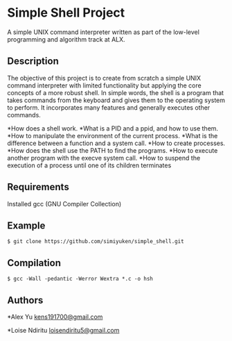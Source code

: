 # Simple Shell Project

A simple UNIX command interpreter written as part of the low-level programming and algorithm track at ALX.

## Description

The objective of this project is to create from scratch a simple UNIX command interpreter with limited functionality but applying the core concepts of a more robust shell. In simple words, the shell is a program that takes commands from the keyboard and gives them to the operating system to perform. It incorporates many features and generally executes other commands.

*How does a shell work.
*What is a PID and a ppid, and how to use them.
*How to manipulate the environment of the current process.
*What is the difference between a function and a system call.
*How to create processes.
*How does the shell use the PATH to find the programs.
*How to execute another program with the execve system call.
*How to suspend the execution of a process until one of its children terminates

## Requirements

Installed gcc (GNU Compiler Collection)

## Example

```
$ git clone https://github.com/simiyuken/simple_shell.git
```

## Compilation

```
$ gcc -Wall -pedantic -Werror Wextra *.c -o hsh
```

## Authors

*Alex Yu <kens191700@gmail.com>

*Loise Ndiritu <loisendiritu5@gmail.com>
